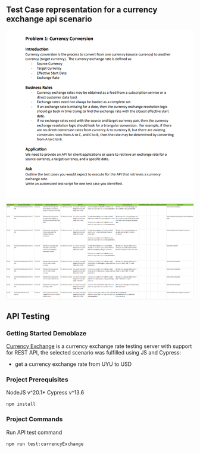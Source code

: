 ## Test Case representation for a currency exchange api scenario

![Problem](./img/problem.png)

![Test Cases](./img/testCases.png)

## API Testing

### Getting Started Demoblaze

[Currency Exchange](https://rapidapi.com/airaudoeduardo/api/currency-converter241/) is a currency exchange rate testing server with support for REST API, the selected scenario was fulfilled using JS and Cypress:

- get a currency exchange rate from UYU to USD

### Project Prerequisites

NodeJS v^20.1\*
Cypress v^13.6

```
npm install
```

### Project Commands

Run API test command

```
npm run test:currencyExchange
```
